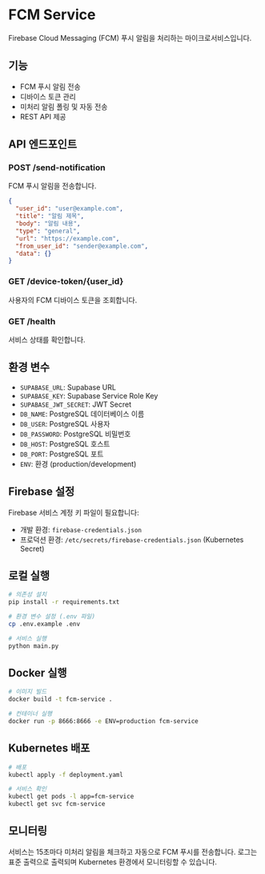 # FCM Service

Firebase Cloud Messaging (FCM) 푸시 알림을 처리하는 마이크로서비스입니다.

## 기능

- FCM 푸시 알림 전송
- 디바이스 토큰 관리
- 미처리 알림 폴링 및 자동 전송
- REST API 제공

## API 엔드포인트

### POST /send-notification
FCM 푸시 알림을 전송합니다.

```json
{
  "user_id": "user@example.com",
  "title": "알림 제목",
  "body": "알림 내용",
  "type": "general",
  "url": "https://example.com",
  "from_user_id": "sender@example.com",
  "data": {}
}
```

### GET /device-token/{user_id}
사용자의 FCM 디바이스 토큰을 조회합니다.

### GET /health
서비스 상태를 확인합니다.

## 환경 변수

- `SUPABASE_URL`: Supabase URL
- `SUPABASE_KEY`: Supabase Service Role Key
- `SUPABASE_JWT_SECRET`: JWT Secret
- `DB_NAME`: PostgreSQL 데이터베이스 이름
- `DB_USER`: PostgreSQL 사용자
- `DB_PASSWORD`: PostgreSQL 비밀번호
- `DB_HOST`: PostgreSQL 호스트
- `DB_PORT`: PostgreSQL 포트
- `ENV`: 환경 (production/development)

## Firebase 설정

Firebase 서비스 계정 키 파일이 필요합니다:
- 개발 환경: `firebase-credentials.json`
- 프로덕션 환경: `/etc/secrets/firebase-credentials.json` (Kubernetes Secret)

## 로컬 실행

```bash
# 의존성 설치
pip install -r requirements.txt

# 환경 변수 설정 (.env 파일)
cp .env.example .env

# 서비스 실행
python main.py
```

## Docker 실행

```bash
# 이미지 빌드
docker build -t fcm-service .

# 컨테이너 실행
docker run -p 8666:8666 -e ENV=production fcm-service
```

## Kubernetes 배포

```bash
# 배포
kubectl apply -f deployment.yaml

# 서비스 확인
kubectl get pods -l app=fcm-service
kubectl get svc fcm-service
```

## 모니터링

서비스는 15초마다 미처리 알림을 체크하고 자동으로 FCM 푸시를 전송합니다.
로그는 표준 출력으로 출력되며 Kubernetes 환경에서 모니터링할 수 있습니다.